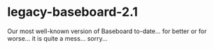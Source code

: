 # legacy-baseboard-2.1
Our most well-known version of Baseboard to-date... for better or for worse... it is quite a mess... sorry...
